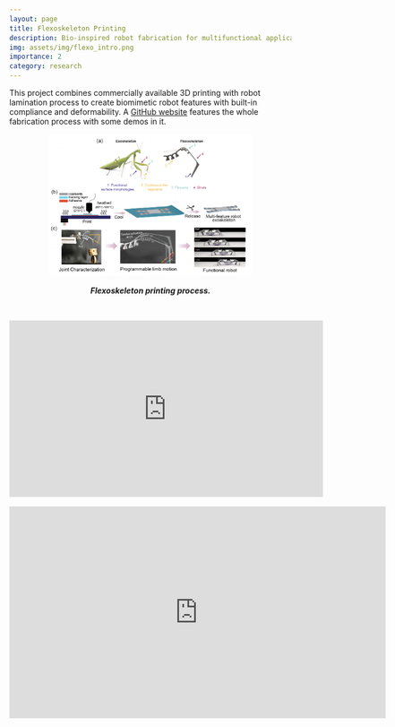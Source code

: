 ```yaml
---
layout: page
title: Flexoskeleton Printing
description: Bio-inspired robot fabrication for multifunctional applications
img: assets/img/flexo_intro.png
importance: 2
category: research
---
```


This project combines commercially available 3D printing with robot lamination process to create biomimetic robot features with built-in compliance and deformability. A [GitHub website](https://github.com/gravish-lab/Flexoskeleton-printing) features the whole fabrication process with some demos in it. 

<p align="center">
    
<img src="/assets/img/flexo_main.png" width="72%" height="72%" />
 </p>
<p align="center">
<em><b>Flexoskeleton printing process. </b></em>
 </p>
 
 <br/>
 
 <p align="center">
 <iframe width="560" height="315" src="https://www.youtube-nocookie.com/embed/WHVmj0ZvAGI" title="YouTube video player" frameborder="0" allow="accelerometer; autoplay; clipboard-write; encrypted-media; gyroscope; picture-in-picture" allowfullscreen></iframe>
 </p>

 
 <p align="center">
 <iframe width="672" height="378" src="https://www.youtube-nocookie.com/embed/hA4khyXnjLY" title="YouTube video player" frameborder="0" allow="accelerometer; autoplay; clipboard-write; encrypted-media; gyroscope; picture-in-picture" allowfullscreen></iframe>
    
 </p>
